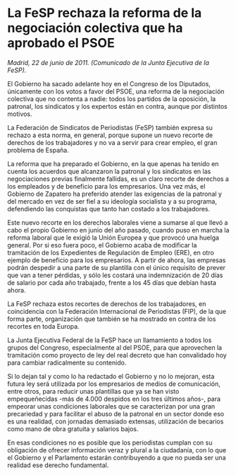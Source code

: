 # La FeSP rechaza la reforma de la negociación colectiva que ha aprobado el PSOE

*Madrid, 22 de junio de 2011. (Comunicado de la Junta Ejecutiva de la FeSP).*

El Gobierno ha sacado adelante hoy en el Congreso de los Diputados, únicamente con los votos a favor del PSOE, una reforma de la negociación colectiva que no contenta a nadie: todos los partidos de la oposición, la patronal, los sindicatos y los expertos están en contra, aunque por distintos motivos.

La Federación de Sindicatos de Periodistas (FeSP) también expresa su rechazo a esta norma, en general, porque supone un nuevo recorte de derechos de los trabajadores y no va a servir para crear empleo, el gran problema de España.

La reforma que ha preparado el Gobierno, en la que apenas ha tenido en cuenta los acuerdos que alcanzaron la patronal y los sindicatos en las negociaciones previas finalmente fallidas, es un claro recorte de derechos a los empleados y de beneficio para los empresarios. Una vez más, el Gobierno de Zapatero ha preferido atender las exigencias de la patronal y del mercado en vez de ser fiel a su ideología socialista y a su programa, defendiendo las conquistas que tanto han costado a los trabajadores.

Este nuevo recorte en los derechos laborales viene a sumarse al que llevó a cabo el propio Gobierno en junio del año pasado, cuando puso en marcha la reforma laboral que le exigió la Unión Europea y que provocó una huelga general. Por si eso fuera poco, el Gobierno acaba de modificar la tramitación de los Expedientes de Regulación de Empleo (ERE), en otro ejemplo de beneficio para los empresarios. A partir de ahora, las empresas podrán despedir a una parte de su plantilla con el único requisito de prever que van a tener pérdidas, y sólo les costará una indemnización de 20 días de salario por cada año trabajado, frente a los 45 días que debían hasta ahora.

La FeSP rechaza estos recortes de derechos de los trabajadores, en coincidencia con la Federación Internacional de Periodistas (FIP), de la que forma parte, organización que también se ha mostrado en contra de los recortes en toda Europa.

La Junta Ejecutiva Federal de la FeSP hace un llamamiento a todos los grupos del Congreso, especialmente al del PSOE, para que aprovechen la tramitación como proyecto de ley del real decreto que han convalidado hoy para cambiar radicalmente su contenido.

Si lo dejan tal y como lo ha redactado el Gobierno y no lo mejoran, esta futura ley será utilizada por los empresarios de medios de comunicación, entre otros, para reducir unas plantillas que ya se han visto empequeñecidas -más de 4.000 despidos en los tres últimos años-, para empeorar unas condiciones laborales que se caracterizan por una gran precariedad y para facilitar el abuso de la patronal en un sector donde eso es una realidad, con jornadas demasiado extensas, utilización de becarios como mano de obra gratuita y salarios bajos.

En esas condiciones no es posible que los periodistas cumplan con su obligación de ofrecer información veraz y plural a la ciudadanía, con lo que el Gobierno y el Parlamento estarán contribuyendo a que no pueda ser una realidad ese derecho fundamental.
